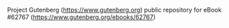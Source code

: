 Project Gutenberg (https://www.gutenberg.org) public repository for eBook #62767 (https://www.gutenberg.org/ebooks/62767)
